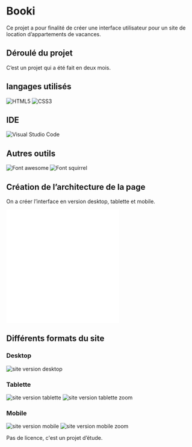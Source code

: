 # Booki

Ce projet a pour finalité de créer une interface utilisateur pour un site de location d’appartements de vacances.

##  Déroulé du projet
C’est un projet qui a été fait en deux mois.

## langages utilisés
  
![HTML5](https://img.shields.io/badge/html5-%23E34F26.svg?style=for-the-badge&logo=html5&logoColor=white)
![CSS3](https://img.shields.io/badge/css3-%231572B6.svg?style=for-the-badge&logo=css3&logoColor=white)


## IDE  
![Visual Studio Code](https://img.shields.io/badge/Visual%20Studio%20Code-0078d7.svg?style=for-the-badge&logo=visual-studio-code&logoColor=white)

## Autres outils
![Font awesome](https://img.shields.io/badge/Font_Awesome-100000?style=for-the-badge&logo=Font_Awesome&logoColor=white&labelColor=5254E4&color=5254E4)
![Font squirrel](https://img.shields.io/badge/Font_squirrel-100000?style=for-the-badge&logo=Font_squirrel&logoColor=white&labelColor=61456a&color=61456a)

##  Création de l’architecture de la page
On a créer l’interface en version desktop, tablette et mobile.

![Découpage maquette](/img_readme/P2%20version%20Desktop.pdf)
![Découpage maquette section](/img_readme/imagesflexbox.pdf)

## Différents formats du site

### Desktop
![site version desktop](/img_readme/P2%20version%20Desktop.png)

### Tablette
![site version tablette](/img_readme/P2%20version%20Tablette.png)
![site version tablette zoom](/img_readme/P2%20version%20Tablette%20extrait.png)

### Mobile
![site version mobile](/img_readme/P2%20version%20Mobile.png)
![site version mobile zoom](/img_readme/P2%20version%20Mobile%20extrait.png)

Pas de licence, c'est un projet d’étude.